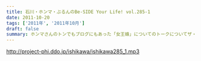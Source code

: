 ```yaml
---
title: 石川・ホンマ・ぶるんのBe-SIDE Your Life! vol.285-1
date: 2011-10-20
tags: ['2011年', '2011年10月']
draft: false
summary: ホンマさんのトンでもブログにもあった「女王蜂」についてのトークについてザ・ビーチさんとひとしきり盛り上がったのちに収録に突入。セリーグの中日優勝の裏で・・・NAMAE
---
```


http://project-phi.ddo.jp/ishikawa/ishikawa285_1.mp3
